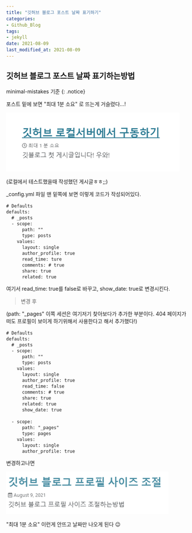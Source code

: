 ```yaml
---
title: "깃허브 블로그 포스트 날짜 표기하기"
categories:
- Github_Blog
tags: 
- jekyll
date: 2021-08-09
last_modified_at: 2021-08-09
---
```



## 깃허브 블로그 포스트 날짜 표기하는방법

minimal-mistakes 기준
{: .notice}



포스트 밑에 보면 "최대 1분 소요" 로 뜨는게 거슬렸다...!

![img](/image/positing_date_showing_how_to.png)

(로컬에서 테스트했을때 작성했던 게시글ㅎㅎ;;)


_config.yml 파일 맨 밑쪽에 보면 이렇게 코드가 작성되어있다.

```
# Defaults
defaults:
  # _posts
  - scope:
      path: ""
      type: posts
    values:
      layout: single
      author_profile: true
      read_time: ture
      comments: # true
      share: true
      related: true
```

여기서 read_time: true를 false로 바꾸고,
show_date: true로 변경시킨다.

> 변경 후

(path: "_pages" 이쪽 세션은 여기저기 찾아보다가 추가한 부분이다.
404 페이지가 떠도 프로필이 보이게 하기위해서 사용한다고 해서 추가했다!)

```
# Defaults
defaults:
  # _posts
  - scope:
      path: ""
      type: posts
    values:
      layout: single
      author_profile: true
      read_time: false
      comments: # true
      share: true
      related: true
      show_date: true

  - scope:
      path: "_pages"
      type: pages
    values:
      layout: single
      author_profile: true
```

변경하고나면 

![img](/image/positing_date_showing_how_to_result.PNG)

"최대 1분 소요" 이런게 안뜨고 날짜만 나오게 된다 😉
